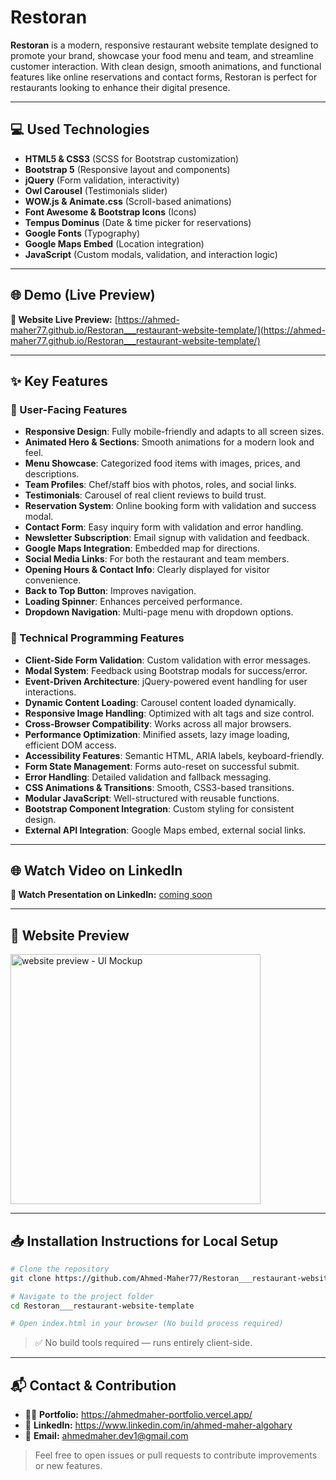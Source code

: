 # Restoran
**Restoran** is a modern, responsive restaurant website template designed to promote your brand, showcase your food menu and team, and streamline customer interaction. With clean design, smooth animations, and functional features like online reservations and contact forms, Restoran is perfect for restaurants looking to enhance their digital presence.

---

## 💻 Used Technologies

- **HTML5 & CSS3** (SCSS for Bootstrap customization)
- **Bootstrap 5** (Responsive layout and components)
- **jQuery** (Form validation, interactivity)
- **Owl Carousel** (Testimonials slider)
- **WOW.js & Animate.css** (Scroll-based animations)
- **Font Awesome & Bootstrap Icons** (Icons)
- **Tempus Dominus** (Date & time picker for reservations)
- **Google Fonts** (Typography)
- **Google Maps Embed** (Location integration)
- **JavaScript** (Custom modals, validation, and interaction logic)

---

## 🌐 Demo (Live Preview)

**🔗 Website Live Preview:** [https://ahmed-maher77.github.io/Restoran___restaurant-website-template/](https://ahmed-maher77.github.io/Restoran___restaurant-website-template/)

---

## ✨ Key Features

### 🎯 User-Facing Features
- **Responsive Design**: Fully mobile-friendly and adapts to all screen sizes.
- **Animated Hero & Sections**: Smooth animations for a modern look and feel.
- **Menu Showcase**: Categorized food items with images, prices, and descriptions.
- **Team Profiles**: Chef/staff bios with photos, roles, and social links.
- **Testimonials**: Carousel of real client reviews to build trust.
- **Reservation System**: Online booking form with validation and success modal.
- **Contact Form**: Easy inquiry form with validation and error handling.
- **Newsletter Subscription**: Email signup with validation and feedback.
- **Google Maps Integration**: Embedded map for directions.
- **Social Media Links**: For both the restaurant and team members.
- **Opening Hours & Contact Info**: Clearly displayed for visitor convenience.
- **Back to Top Button**: Improves navigation.
- **Loading Spinner**: Enhances perceived performance.
- **Dropdown Navigation**: Multi-page menu with dropdown options.

### 🧠 Technical Programming Features
- **Client-Side Form Validation**: Custom validation with error messages.
- **Modal System**: Feedback using Bootstrap modals for success/error.
- **Event-Driven Architecture**: jQuery-powered event handling for user interactions.
- **Dynamic Content Loading**: Carousel content loaded dynamically.
- **Responsive Image Handling**: Optimized with alt tags and size control.
- **Cross-Browser Compatibility**: Works across all major browsers.
- **Performance Optimization**: Minified assets, lazy image loading, efficient DOM access.
- **Accessibility Features**: Semantic HTML, ARIA labels, keyboard-friendly.
- **Form State Management**: Forms auto-reset on successful submit.
- **Error Handling**: Detailed validation and fallback messaging.
- **CSS Animations & Transitions**: Smooth, CSS3-based transitions.
- **Modular JavaScript**: Well-structured with reusable functions.
- **Bootstrap Component Integration**: Custom styling for consistent design.
- **External API Integration**: Google Maps embed, external social links.

---

## 🌐 Watch Video on LinkedIn

**🎥 Watch Presentation on LinkedIn:** [coming soon]()

---

## 👀 Website Preview
<a href="https://ahmed-maher77.github.io/Restoran___restaurant-website-template/" title="demo">
  <img src="https://github.com/user-attachments/assets/ac5d8025-2689-4019-8b4b-68ecdf39caa8" alt="website preview - UI Mockup" width="400">
</a>


---

## 📥 Installation Instructions for Local Setup

```bash
# Clone the repository
git clone https://github.com/Ahmed-Maher77/Restoran___restaurant-website-template.git

# Navigate to the project folder
cd Restoran___restaurant-website-template

# Open index.html in your browser (No build process required)
```
> ✅ No build tools required — runs entirely client-side.

---

## 📬 Contact & Contribution
- 🧑‍💻 **Portfolio:** <a href="https://ahmedmaher-portfolio.vercel.app/" title="See My Portfolio">https://ahmedmaher-portfolio.vercel.app/</a>
- 🔗 **LinkedIn:** <a href="https://www.linkedin.com/in/ahmed-maher-algohary" title="Contact via LinkedIn">https://www.linkedin.com/in/ahmed-maher-algohary</a>
- 📧 **Email:** <a href="mailto:ahmedmaher.dev1@gmail.com" title="Contact via Email">ahmedmaher.dev1@gmail.com</a>

> Feel free to open issues or pull requests to contribute improvements or new features.
